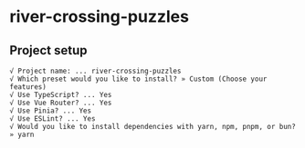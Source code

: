 # river-crossing-puzzles

## Project setup

```
√ Project name: ... river-crossing-puzzles
√ Which preset would you like to install? » Custom (Choose your features)
√ Use TypeScript? ... Yes
√ Use Vue Router? ... Yes
√ Use Pinia? ... Yes
√ Use ESLint? ... Yes
√ Would you like to install dependencies with yarn, npm, pnpm, or bun? » yarn
```
